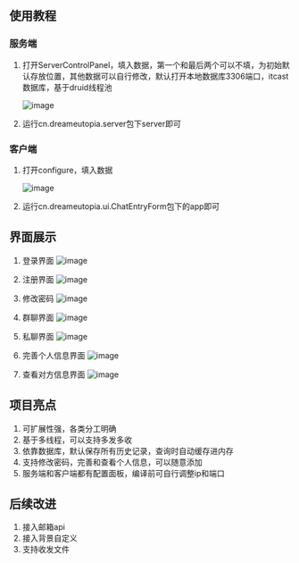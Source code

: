 ## 使用教程
### 服务端
1. 打开ServerControlPanel，填入数据，第一个和最后两个可以不填，为初始默认存放位置，其他数据可以自行修改，默认打开本地数据库3306端口，itcast数据库，基于druid线程池


   ![image](https://github.com/user-attachments/assets/270b2d65-c57a-4e62-acc9-4459ee907284)



   
2. 运行cn.dreameutopia.server包下server即可

### 客户端
1. 打开configure，填入数据


   ![image](https://github.com/user-attachments/assets/b4896327-b21c-472c-bd14-1e6bde2d08c8)



   
3. 运行cn.dreameutopia.ui.ChatEntryForm包下的app即可

## 界面展示
1. 登录界面
   ![image](https://github.com/user-attachments/assets/18dd7d90-1b14-4560-9a84-9a3bf397ee13)

2. 注册界面
   ![image](https://github.com/user-attachments/assets/4f2c3bd3-ce4b-45a4-b7ba-ba864f4db34d)

3. 修改密码
   ![image](https://github.com/user-attachments/assets/a5f83f9a-bb3c-45a6-800a-bddddb08bc3a)
   
4. 群聊界面
   ![image](https://github.com/user-attachments/assets/8e666599-c8ab-4444-97ba-026d09596c24)

5. 私聊界面
   ![image](https://github.com/user-attachments/assets/2a4e6983-5ffd-4805-aca6-a8112e7d6182)

7. 完善个人信息界面
   ![image](https://github.com/user-attachments/assets/449cef01-d3e9-47d0-9551-8230fdd96b52)

8. 查看对方信息界面
  ![image](https://github.com/user-attachments/assets/35e376bc-59a2-4a6c-a13e-a2cfc5331c66)


   

## 项目亮点
1. 可扩展性强，各类分工明确
2. 基于多线程，可以支持多发多收
3. 依靠数据库，默认保存所有历史记录，查询时自动缓存进内存
4. 支持修改密码，完善和查看个人信息，可以随意添加
5. 服务端和客户端都有配置面板，编译前可自行调整ip和端口

## 后续改进
1. 接入邮箱api
2. 接入背景自定义
3. 支持收发文件
